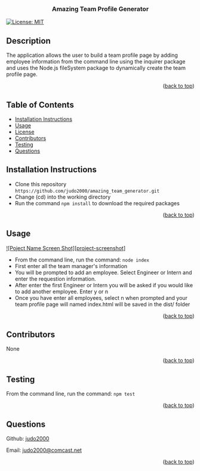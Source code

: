 <div id="top"></div>
    <h3 align="center">Amazing Team Profile Generator</h3>

[![License: MIT](https://img.shields.io/badge/License-MIT-yellow.svg)](https://opensource.org/licenses/MIT)

## Description

The application allows the user to build a team profile page by adding employee information from the command line using the inquirer package and uses the Node.js fileSystem package to dynamically create the team profile page.

<p align="right">(<a href="#top">back to top</a>)</p>
  
  ## Table of Contents
  * [Installation Instructions](#installation-instructions)
  * [Usage](#usage)
  * [License](#license)
  * [Contributors](#contributors)
  * [Testing](#testing)
  * [Questions](#questions)

## Installation Instructions

<ul><li>Clone this repository <code>https://github.com/judo2000/amazing_team_generator.git</code></li><li>Change (cd) into the working directory</li><li>Run the command <code>npm install</code> to download the required packages</li></ul>
  
<p align="right">(<a href="#top">back to top</a>)</p>
  
## Usage
[![Poject Name Screen Shot][project-screenshot]](https://judo2000.github.io/amazing_team_generator/)
<ul><li>From the command line, run the command: <code>node index</code></li><li>First enter all the team manager's information</li><li>You will be prompted to add an employee.  Select Engineer or Intern and enter the requestion information.</li><li>After enter the first Engineer or Intern you will be asked if you would like to add another employee.  Enter y or n</li><li>Once you have enter all employees, select n when prompted and your team profile page will named index.html will be saved in the dist/ folder</li></ul>

<p align="right">(<a href="#top">back to top</a>)</p>
  
## Contributors
None

<p align="right">(<a href="#top">back to top</a>)</p>

## Testing

From the command line, run the command: <code>npm test</code>

<p align="right">(<a href="#top">back to top</a>)</p>

## Questions

Github: [judo2000](https://github.com/judo2000)<br/>

Email: [judo2000@comcast.net](judo2000@comcast.net)

<p align="right">(<a href="#top">back to top</a>)</p>

[product-screenshot]: team_generator_screenshott.png
